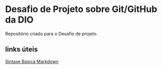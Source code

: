 # Desafio de Projeto sobre Git/GitHub da DIO
Repositório criado para o Desafio de projeto.

## links úteis
[Sintaxe Basica Markdown](https://www.markdownguide.org/getting-started/)
